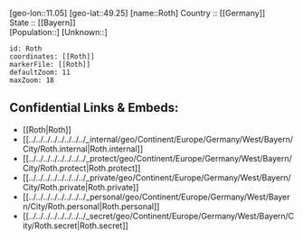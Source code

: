 ﻿---
location: [49.25,11.05] 
mapzoom: [7,12] 
mapmarker: city 
type: City
tags:
- geo/City


SpocWebEntityId: 33784
isDeleted: false
confidential: public

---
[geo-lon::11.05] 
[geo-lat::49.25] 
[name::Roth] 
Country :: [[Germany]]  
State :: [[Bayern]]  
[Population::] 
[Unknown::] 


```leaflet
id: Roth
coordinates: [[Roth]] 
markerFile: [[Roth]] 
defaultZoom: 11 
maxZoom: 18
```


## Confidential Links & Embeds: 
- [[Roth|Roth]]  
- [[../../../../../../../../_internal/geo/Continent/Europe/Germany/West/Bayern/City/Roth.internal|Roth.internal]] 
- [[../../../../../../../../_protect/geo/Continent/Europe/Germany/West/Bayern/City/Roth.protect|Roth.protect]] 
- [[../../../../../../../../_private/geo/Continent/Europe/Germany/West/Bayern/City/Roth.private|Roth.private]] 
- [[../../../../../../../../_personal/geo/Continent/Europe/Germany/West/Bayern/City/Roth.personal|Roth.personal]] 
- [[../../../../../../../../_secret/geo/Continent/Europe/Germany/West/Bayern/City/Roth.secret|Roth.secret]] 
